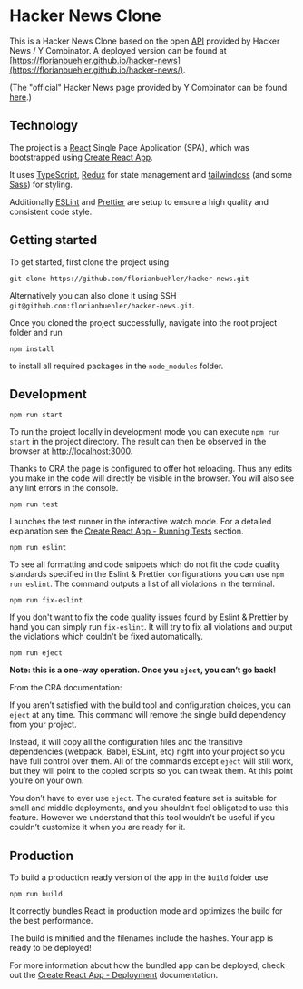 # Hacker News Clone

This is a Hacker News Clone based on the open [API](https://github.com/HackerNews/API) provided by Hacker News / Y Combinator. A deployed version can be found at [https://florianbuehler.github.io/hacker-news](https://florianbuehler.github.io/hacker-news/).

(The "official" Hacker News page provided by Y Combinator can be found [here](https://news.ycombinator.com/).)


## Technology

The project is a [React](https://reactjs.org/) Single Page Application (SPA), which was bootstrapped using [Create React App](https://github.com/facebook/create-react-app). 

It uses [TypeScript](https://www.typescriptlang.org/docs/handbook/tsconfig-json.html), [Redux](https://redux.js.org/) for state management and [tailwindcss](https://tailwindcss.com/) (and some [Sass](https://sass-lang.com/)) for styling. 

Additionally [ESLint](https://eslint.org/) and [Prettier](https://prettier.io/) are setup to ensure a high quality and consistent code style.


## Getting started

To get started, first clone the project using
```shell script
git clone https://github.com/florianbuehler/hacker-news.git
```
Alternatively you can also clone it using SSH `git@github.com:florianbuehler/hacker-news.git`.

Once you cloned the project successfully, navigate into the root project folder and run
```shell script
npm install
```
to install all required packages in the `node_modules` folder.


## Development

```shell script
npm run start
```
To run the project locally in development mode you can execute `npm run start` in the project directory.
The result can then be observed in the browser at [http://localhost:3000](http://localhost:3000).

Thanks to CRA the page is configured to offer hot reloading. Thus any edits you make in the code will directly be visible in the browser. You will also see any lint errors in the console.

```shell script
npm run test
```
Launches the test runner in the interactive watch mode. For a detailed explanation see the [Create React App - Running Tests](https://facebook.github.io/create-react-app/docs/running-tests) section.

```shell script
npm run eslint
```
To see all formatting and code snippets which do not fit the code quality standards specified in the Eslint & Prettier configurations you can use `npm run eslint`. The command outputs a list of all violations in the terminal.

```shell script
npm run fix-eslint
```
If you don't want to fix the code quality issues found by Eslint & Prettier by hand you can simply run `fix-eslint`. 
It will try to fix all violations and output the violations which couldn't be fixed automatically.

```shell script
npm run eject
```
**Note: this is a one-way operation. Once you `eject`, you can’t go back!**

From the CRA documentation:

If you aren’t satisfied with the build tool and configuration choices, you can `eject` at any time. This command will remove the single build dependency from your project.

Instead, it will copy all the configuration files and the transitive dependencies (webpack, Babel, ESLint, etc) right into your project so you have full control over them. All of the commands except `eject` will still work, but they will point to the copied scripts so you can tweak them. At this point you’re on your own.

You don’t have to ever use `eject`. The curated feature set is suitable for small and middle deployments, and you shouldn’t feel obligated to use this feature. However we understand that this tool wouldn’t be useful if you couldn’t customize it when you are ready for it.


## Production

To build a production ready version of the app in the `build` folder use
```shell script
npm run build
```
It correctly bundles React in production mode and optimizes the build for the best performance.

The build is minified and the filenames include the hashes. Your app is ready to be deployed!

For more information about how the bundled app can be deployed, check out the [Create React App - Deployment](https://facebook.github.io/create-react-app/docs/deployment) documentation.
